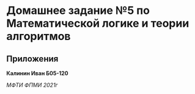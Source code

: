 # Домашнее задание №5 по Математической логике и теории алгоритмов

## Приложения

**Калинин Иван Б05-120**

*МФТИ ФПМИ 2021г*
